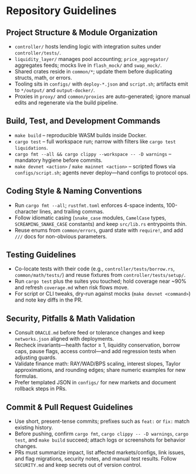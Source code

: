 # Repository Guidelines

## Project Structure & Module Organization
- `controller/` hosts lending logic with integration suites under `controller/tests/`.
- `liquidity_layer/` manages pool accounting; `price_aggregator/` aggregates feeds; mocks live in `flash_mock/` and `swap_mock/`.
- Shared crates reside in `common/*`; update them before duplicating structs, math, or errors.
- Tooling sits in `configs/` with `deploy-*.json` and `script.sh`; artifacts emit to `*/output/` and `output-docker/`.
- Proxies in `proxy/` and `common/proxies` are auto-generated; ignore manual edits and regenerate via the build pipeline.

## Build, Test, and Development Commands
- `make build` – reproducible WASM builds inside Docker.
- `cargo test` – full workspace run; narrow with filters like `cargo test liquidations`.
- `cargo fmt --all && cargo clippy --workspace -- -D warnings` – mandatory hygiene before commits.
- `make devnet <action>` / `make mainnet <action>` – scripted flows via `configs/script.sh`; agents never deploy—hand configs to protocol ops.

## Coding Style & Naming Conventions
- Run `cargo fmt --all`; `rustfmt.toml` enforces 4-space indents, 100-character lines, and trailing commas.
- Follow idiomatic casing (`snake_case` modules, `CamelCase` types, `SCREAMING_SNAKE_CASE` constants) and keep `src/lib.rs` entrypoints thin.
- Reuse enums from `common/errors`, guard state with `require!`, and add `///` docs for non-obvious parameters.

## Testing Guidelines
- Co-locate tests with their code (e.g., `controller/tests/borrow.rs`, `common/math/tests/`) and reuse fixtures from `controller/tests/setup/`.
- Run `cargo test` plus the suites you touched; hold coverage near ~90% and refresh `coverage.md` when risk flows move.
- For script or CLI tweaks, dry-run against mocks (`make devnet <command>`) and note key diffs in the PR.

## Security, Pitfalls & Math Validation
- Consult `ORACLE.md` before feed or tolerance changes and keep `networks.json` aligned with deployments.
- Recheck invariants—health factor ≥ 1, liquidity conservation, borrow caps, pause flags, access control—and add regression tests when adjusting guards.
- Validate finance math: RAY/WAD/BPS scaling, interest slopes, Taylor approximations, and rounding edges; share numeric examples for new formulas.
- Prefer templated JSON in `configs/` for new markets and document rollback steps in PRs.

## Commit & Pull Request Guidelines
- Use short, present-tense commits; prefixes such as `feat:` or `fix:` match existing history.
- Before pushing, confirm `cargo fmt`, `cargo clippy -- -D warnings`, `cargo test`, and `make build` succeed; attach logs or screenshots for behavior changes.
- PRs must summarize impact, list affected markets/configs, link issues, and flag migrations, security notes, and manual test results. Follow `SECURITY.md` and keep secrets out of version control.
